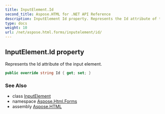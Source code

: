 ```yaml
---
title: InputElement.Id
second_title: Aspose.HTML for .NET API Reference
description: InputElement Id property. Represents the Id attribute of the input element
type: docs
weight: 10
url: /net/aspose.html.forms/inputelement/id/
---
```

## InputElement.Id property

Represents the Id attribute of the input element.

```csharp
public override string Id { get; set; }
```

### See Also

* class [InputElement](../)
* namespace [Aspose.Html.Forms](../../../aspose.html.forms/)
* assembly [Aspose.HTML](../../../)
